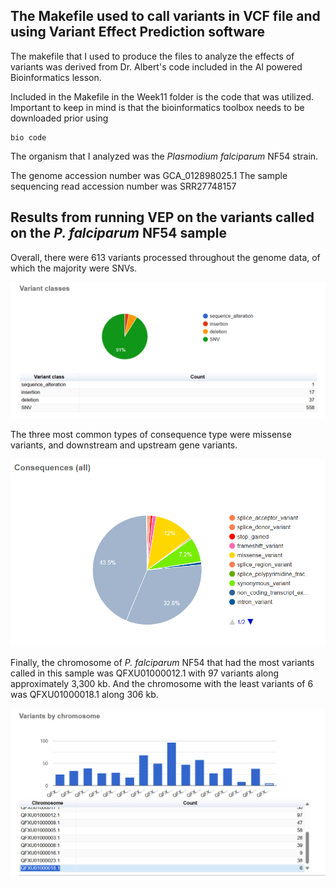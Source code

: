 ## The Makefile used to call variants in VCF file and using Variant Effect Prediction software

The makefile that I used to produce the files to analyze the effects of variants was derived from Dr. Albert's code included in the AI powered Bioinformatics lesson.

Included in the Makefile in the Week11 folder is the code that was utilized. Important to keep in mind is that the bioinformatics toolbox needs to be downloaded prior using

```
bio code
```

The organism that I analyzed was the *Plasmodium falciparum* NF54 strain. 

The genome accession number was GCA_012898025.1
The sample sequencing read accession number was SRR27748157

## Results from running VEP on the variants called on the *P. falciparum* NF54 sample

Overall, there were 613 variants processed throughout the genome data, of which the majority were SNVs. 

![Variant type pie chart](variant_type_pie_chart.png)

The three most common types of consequence type were missense variants, and downstream and upstream gene variants. 

![Variant consequences pie chart](consequence_pie_chart.png)

Finally, the chromosome of *P. falciparum* NF54 that had the most variants called in this sample was QFXU01000012.1 with 97 variants along approximately 3,300 kb. And the chromosome with the least variants of 6 was QFXU01000018.1 along 306 kb. 

![Number of variants in each chromosome](variants_by_chromosome.png)
